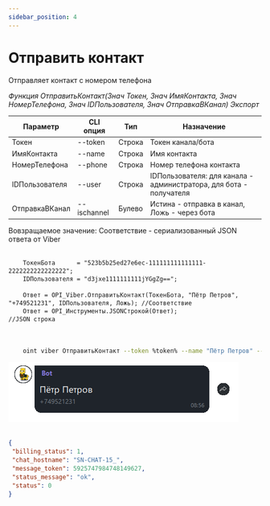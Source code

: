 ```yaml
---
sidebar_position: 4
---
```


# Отправить контакт
Отправляет контакт с номером телефона


*Функция ОтправитьКонтакт(Знач Токен, Знач ИмяКонтакта, Знач НомерТелефона, Знач IDПользователя, Знач ОтправкаВКанал) Экспорт*

  | Параметр | CLI опция | Тип | Назначение |
  |-|-|-|-|
  | Токен | --token | Строка | Токен канала/бота |
  | ИмяКонтакта | --name | Строка | Имя контакта |
  | НомерТелефона | --phone | Строка | Номер телефона контакта |
  | IDПользователя | --user | Строка | IDПользователя: для канала - администратора, для бота - получателя |
  | ОтправкаВКанал | --ischannel | Булево | Истина - отправка в канал, Ложь - через бота |
  
  Вовзращаемое значение: Соответствие - сериализованный JSON ответа от Viber

```bsl title="Пример кода"
	
	ТокенБота      = "523b5b25ed27e6ec-111111111111111-2222222222222222";
	IDПользователя = "d3jxe1111111111jYGgZg==";
	
	Ответ = OPI_Viber.ОтправитьКонтакт(ТокенБота, "Пётр Петров", "+749521231", IDПользователя, Ложь); //Соответствие
	Ответ = OPI_Инструменты.JSONСтрокой(Ответ);                                                       //JSON строка
	
```

```sh title="Пример команд CLI"

    oint viber ОтправитьКонтакт --token %token% --name "Пётр Петров" --phone "+749521231" --user %user% --ischannel false

```

![Результат](img/4.png)

```json title="Результат"

{
 "billing_status": 1,
 "chat_hostname": "SN-CHAT-15_",
 "message_token": 5925747984748149627,
 "status_message": "ok",
 "status": 0
}

```
